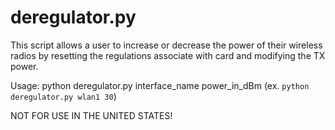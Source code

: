 deregulator.py
==============
This script allows a user to increase or decrease the power of their
wireless radios by resetting the regulations associate with card and 
modifying the TX power. 

Usage: python deregulator.py interface_name power_in_dBm
(ex. `python deregulator.py wlan1 30`)

NOT FOR USE IN THE UNITED STATES!
